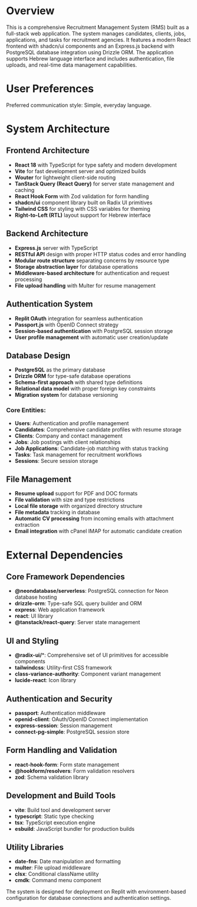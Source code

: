 # Overview

This is a comprehensive Recruitment Management System (RMS) built as a full-stack web application. The system manages candidates, clients, jobs, applications, and tasks for recruitment agencies. It features a modern React frontend with shadcn/ui components and an Express.js backend with PostgreSQL database integration using Drizzle ORM. The application supports Hebrew language interface and includes authentication, file uploads, and real-time data management capabilities.

# User Preferences

Preferred communication style: Simple, everyday language.

# System Architecture

## Frontend Architecture
- **React 18** with TypeScript for type safety and modern development
- **Vite** for fast development server and optimized builds
- **Wouter** for lightweight client-side routing
- **TanStack Query (React Query)** for server state management and caching
- **React Hook Form** with Zod validation for form handling
- **shadcn/ui** component library built on Radix UI primitives
- **Tailwind CSS** for styling with CSS variables for theming
- **Right-to-Left (RTL)** layout support for Hebrew interface

## Backend Architecture
- **Express.js** server with TypeScript
- **RESTful API** design with proper HTTP status codes and error handling
- **Modular route structure** separating concerns by resource type
- **Storage abstraction layer** for database operations
- **Middleware-based architecture** for authentication and request processing
- **File upload handling** with Multer for resume management

## Authentication System
- **Replit OAuth** integration for seamless authentication
- **Passport.js** with OpenID Connect strategy
- **Session-based authentication** with PostgreSQL session storage
- **User profile management** with automatic user creation/update

## Database Design
- **PostgreSQL** as the primary database
- **Drizzle ORM** for type-safe database operations
- **Schema-first approach** with shared type definitions
- **Relational data model** with proper foreign key constraints
- **Migration system** for database versioning

### Core Entities:
- **Users**: Authentication and profile management
- **Candidates**: Comprehensive candidate profiles with resume storage
- **Clients**: Company and contact management
- **Jobs**: Job postings with client relationships
- **Job Applications**: Candidate-job matching with status tracking
- **Tasks**: Task management for recruitment workflows
- **Sessions**: Secure session storage

## File Management
- **Resume upload** support for PDF and DOC formats
- **File validation** with size and type restrictions
- **Local file storage** with organized directory structure
- **File metadata** tracking in database
- **Automatic CV processing** from incoming emails with attachment extraction
- **Email integration** with cPanel IMAP for automatic candidate creation

# External Dependencies

## Core Framework Dependencies
- **@neondatabase/serverless**: PostgreSQL connection for Neon database hosting
- **drizzle-orm**: Type-safe SQL query builder and ORM
- **express**: Web application framework
- **react**: UI library
- **@tanstack/react-query**: Server state management

## UI and Styling
- **@radix-ui/***: Comprehensive set of UI primitives for accessible components
- **tailwindcss**: Utility-first CSS framework
- **class-variance-authority**: Component variant management
- **lucide-react**: Icon library

## Authentication and Security
- **passport**: Authentication middleware
- **openid-client**: OAuth/OpenID Connect implementation
- **express-session**: Session management
- **connect-pg-simple**: PostgreSQL session store

## Form Handling and Validation
- **react-hook-form**: Form state management
- **@hookform/resolvers**: Form validation resolvers
- **zod**: Schema validation library

## Development and Build Tools
- **vite**: Build tool and development server
- **typescript**: Static type checking
- **tsx**: TypeScript execution engine
- **esbuild**: JavaScript bundler for production builds

## Utility Libraries
- **date-fns**: Date manipulation and formatting
- **multer**: File upload middleware
- **clsx**: Conditional className utility
- **cmdk**: Command menu component

The system is designed for deployment on Replit with environment-based configuration for database connections and authentication settings.